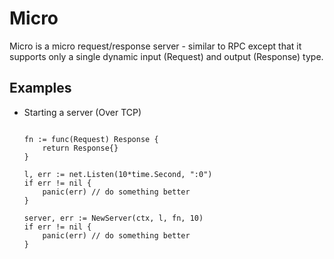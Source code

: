 # Micro

Micro is a micro request/response server - similar to RPC except that it supports only a single dynamic input (Request) and output (Response) type.

## Examples

* Starting a server (Over TCP)

    ```

    fn := func(Request) Response {
        return Response{}
    }

	l, err := net.Listen(10*time.Second, ":0")
	if err != nil {
		panic(err) // do something better
	}

	server, err := NewServer(ctx, l, fn, 10)
	if err != nil {
		panic(err) // do something better
	}
    ```


